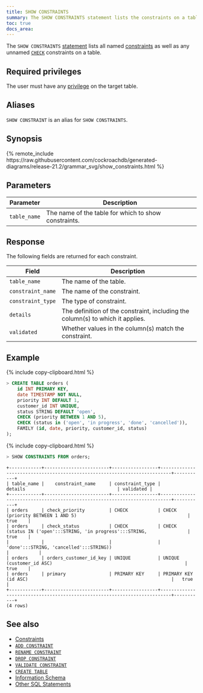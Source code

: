```yaml
---
title: SHOW CONSTRAINTS
summary: The SHOW CONSTRAINTS statement lists the constraints on a table.
toc: true
docs_area: 
---
```


The `SHOW CONSTRAINTS` [statement](sql-statements.html) lists all named [constraints](constraints.html) as well as any unnamed [`CHECK`](check.html) constraints on a table.

## Required privileges

The user must have any [privilege](authorization.html#assign-privileges) on the target table.

## Aliases

`SHOW CONSTRAINT` is an alias for `SHOW CONSTRAINTS`.

## Synopsis

<div>
{% remote_include https://raw.githubusercontent.com/cockroachdb/generated-diagrams/release-21.2/grammar_svg/show_constraints.html %}
</div>

## Parameters

Parameter | Description
----------|------------
`table_name` | The name of the table for which to show constraints.

## Response

The following fields are returned for each constraint.

Field | Description
------|------------
`table_name` | The name of the table.
`constraint_name` | The name of the constraint.
`constraint_type` | The type of constraint.
`details` | The definition of the constraint, including the column(s) to which it applies.
`validated` | Whether values in the column(s) match the constraint.

## Example

{% include copy-clipboard.html %}
~~~ sql
> CREATE TABLE orders (
    id INT PRIMARY KEY,
    date TIMESTAMP NOT NULL,
    priority INT DEFAULT 1,
    customer_id INT UNIQUE,
    status STRING DEFAULT 'open',
    CHECK (priority BETWEEN 1 AND 5),
    CHECK (status in ('open', 'in progress', 'done', 'cancelled')),
    FAMILY (id, date, priority, customer_id, status)
);
~~~

{% include copy-clipboard.html %}
~~~ sql
> SHOW CONSTRAINTS FROM orders;
~~~

~~~
+------------+------------------------+-----------------+--------------------------------------------------------------------------+-----------+
| table_name |    constraint_name     | constraint_type |                                 details                                  | validated |
+------------+------------------------+-----------------+--------------------------------------------------------------------------+-----------+
| orders     | check_priority         | CHECK           | CHECK (priority BETWEEN 1 AND 5)                                         |   true    |
| orders     | check_status           | CHECK           | CHECK (status IN ('open':::STRING, 'in progress':::STRING,               |   true    |
|            |                        |                 | 'done':::STRING, 'cancelled':::STRING))                                  |           |
| orders     | orders_customer_id_key | UNIQUE          | UNIQUE (customer_id ASC)                                                 |   true    |
| orders     | primary                | PRIMARY KEY     | PRIMARY KEY (id ASC)                                                     |   true    |
+------------+------------------------+-----------------+--------------------------------------------------------------------------+-----------+
(4 rows)
~~~

## See also

- [Constraints](constraints.html)
- [`ADD CONSTRAINT`](add-constraint.html)
- [`RENAME CONSTRAINT`](rename-constraint.html)
- [`DROP CONSTRAINT`](drop-constraint.html)
- [`VALIDATE CONSTRAINT`](validate-constraint.html)
- [`CREATE TABLE`](create-table.html)
- [Information Schema](information-schema.html)
- [Other SQL Statements](sql-statements.html)
